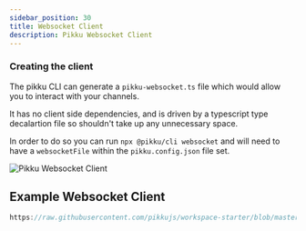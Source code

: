 ```yaml
---
sidebar_position: 30
title: Websocket Client
description: Pikku Websocket Client
---
```


### Creating the client

The pikku CLI can generate a `pikku-websocket.ts` file which would allow you to interact with your channels.

It has no client side dependencies, and is driven by a typescript type decalartion file so shouldn't take up any unnecessary space. 

In order to do so you can run `npx @pikku/cli websocket` and will need to have a `websocketFile` within the `pikku.config.json` file  set.

![Pikku Websocket Client](/img/pikku-websocket.gif)

## Example Websocket Client

```typescript reference title="websocket.ts"
https://raw.githubusercontent.com/pikkujs/workspace-starter/blob/master/apps/cli/bin/websocket.ts
```
